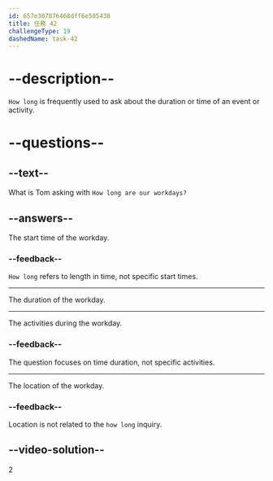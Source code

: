 ```yaml
---
id: 657e307876468dff6e505438
title: 任務 42
challengeType: 19
dashedName: task-42
---
```


# --description--

`How long` is frequently used to ask about the duration or time of an event or activity.

# --questions--

## --text--

What is Tom asking with `How long are our workdays?`

## --answers--

The start time of the workday.

### --feedback--

`How long` refers to length in time, not specific start times.

---

The duration of the workday.

---

The activities during the workday.

### --feedback--

The question focuses on time duration, not specific activities.

---

The location of the workday.

### --feedback--

Location is not related to the `how long` inquiry.

## --video-solution--

2
